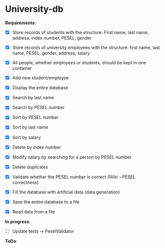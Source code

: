 # University-db


**Requirements:**

- [x] Store records of students with the structure: First name, last name, address, index number, PESEL, gender

- [x] Store records of university employees with the structure: first name, last name, PESEL, gender, address, salary

- [x] All people, whether employees or students, should be kept in one container
              
- [x] Add new student/employee
       
- [x] Display the entire database

- [x] Search by last name

- [x] Search by PESEL number

- [x] Sort by PESEL number

- [x] Sort by last name

- [x] Sort by salary

- [x] Delete by index number

- [x] Modify salary by searching for a person by PESEL number

- [x] Delete duplicates

- [x] Validate whether the PESEL number is correct (Wiki - PESEL correctness)

- [x] Fill the database with artificial data (data generation)

- [x] Save the entire database to a file

- [x] Read data from a file

**In progress:**

- [ ] Update tests -> PeselValidator

**ToDo**



 




